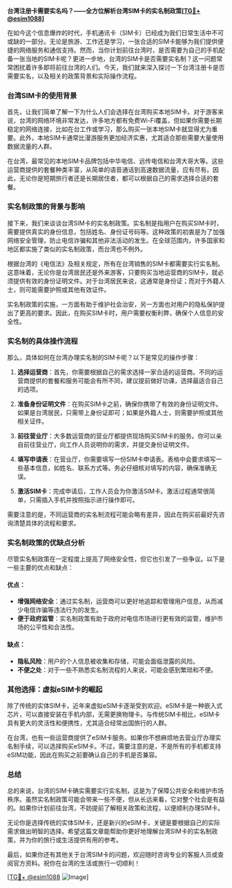 **台湾注册卡需要实名吗？——全方位解析台湾SIM卡的实名制政策[[TG💪+ @esim1088](https://t.me/s/esim1088)]**

在如今这个信息爆炸的时代，手机通讯卡（SIM卡）已经成为我们日常生活中不可或缺的一部分。无论是旅游、工作还是学习，一张合适的SIM卡能够为我们提供便捷的网络服务和通信支持。然而，当你计划前往台湾时，是否需要为自己的手机配备一张当地的SIM卡呢？更进一步地，台湾的SIM卡是否需要实名制？这一问题常常困扰着许多即将前往台湾的人们。今天，我们就来深入探讨一下台湾注册卡是否需要实名，以及相关的政策背景和实际操作流程。

### 台湾SIM卡的使用背景

首先，让我们简单了解一下为什么人们会选择在台湾购买本地SIM卡。对于游客来说，台湾的网络环境非常发达，许多地方都有免费Wi-Fi覆盖，但如果你需要长期稳定的网络连接，比如在台工作或学习，那么购买一张本地SIM卡就显得尤为重要。此外，本地SIM卡通常比漫游服务更加经济实惠，尤其适合那些需要大量使用数据流量的人群。

在台湾，最常见的本地SIM卡品牌包括中华电信、远传电信和台湾大哥大等。这些运营商提供的套餐种类丰富，从简单的语音通话到高速数据流量，应有尽有。因此，无论你是短期旅行者还是长期居住者，都可以根据自己的需求选择合适的套餐。

### 实名制政策的背景与影响

接下来，我们来谈谈台湾SIM卡的实名制政策。实名制是指用户在购买SIM卡时，需要提供真实的身份信息，包括姓名、身份证号码等。这种政策的初衷是为了加强网络安全管理，防止电信诈骗和其他非法活动的发生。在全球范围内，许多国家和地区都实施了类似的实名制政策，而台湾也不例外。

根据台湾的《电信法》及相关规定，所有在台湾销售的SIM卡都需要实行实名制。这意味着，无论你是台湾居民还是外来游客，只要购买当地运营商的SIM卡，就必须提供有效的身份证明文件。对于台湾居民来说，这通常是身份证；而对于外籍人士，则可能需要护照或其他有效证件。

实名制政策的实施，一方面有助于维护社会治安，另一方面也对用户的隐私保护提出了更高的要求。因此，在购买SIM卡时，用户需要权衡利弊，确保个人信息的安全性。

### 实名制的具体操作流程

那么，具体如何在台湾办理实名制的SIM卡呢？以下是常见的操作步骤：

1. **选择运营商**：首先，你需要根据自己的需求选择一家合适的运营商。不同的运营商提供的套餐和服务可能会有所不同，建议提前做好功课，选择最适合自己的选项。

2. **准备身份证明文件**：在购买SIM卡之前，确保你携带了有效的身份证明文件。如果是台湾居民，只需带上身份证即可；如果是外籍人士，则需要护照或其他相关证件。

3. **前往营业厅**：大多数运营商的营业厅都提供现场购买SIM卡的服务。你可以亲自前往营业厅，向工作人员说明你的需求，并提交身份证明文件。

4. **填写申请表**：在营业厅，你需要填写一份SIM卡申请表。表格中会要求填写一些基本信息，如姓名、联系方式等。务必仔细核对填写的内容，确保准确无误。

5. **激活SIM卡**：完成申请后，工作人员会为你激活SIM卡。激活过程通常很简单，只需插入手机并按照指示进行操作即可。

需要注意的是，不同运营商的实名制流程可能会略有差异，因此在购买前最好先咨询清楚具体的流程和要求。

### 实名制政策的优缺点分析

尽管实名制政策在一定程度上提高了网络安全性，但它也引发了一些争议。以下是一些主要的优点和缺点：

#### 优点：
- **增强网络安全**：通过实名制，运营商可以更好地追踪和管理用户信息，从而减少电信诈骗等违法行为的发生。
- **便于政府监管**：实名制政策有助于政府对电信市场进行更有效的监管，维护市场的公平性和合法性。

#### 缺点：
- **隐私风险**：用户的个人信息被收集和存储，可能会面临泄露的风险。
- **不便之处**：对于一些不熟悉实名制流程的人来说，可能会感到繁琐和不便。

### 其他选择：虚拟eSIM卡的崛起

除了传统的实体SIM卡，近年来虚拟eSIM卡逐渐受到欢迎。eSIM卡是一种嵌入式芯片，可以直接安装在手机内部，无需更换物理卡。与传统SIM卡相比，eSIM卡具有更大的灵活性和便携性，尤其适合经常出国旅行的人群。

在台湾，也有一些运营商提供了eSIM卡服务。如果你不想麻烦地去营业厅办理实名制手续，可以选择购买eSIM卡。不过，需要注意的是，不是所有的手机都支持eSIM功能，因此在购买之前要确认自己的手机是否兼容。

### 总结

总的来说，台湾的SIM卡确实需要实行实名制，这是为了保障公共安全和维护市场秩序。虽然实名制政策可能会带来一些不便，但从长远来看，它对整个社会是有益的。如果你计划前往台湾，不妨提前了解相关政策和流程，以便顺利办理SIM卡。

无论你是选择传统的实体SIM卡，还是新兴的eSIM卡，关键是要根据自己的实际需求做出明智的选择。希望这篇文章能帮助你更好地理解台湾SIM卡的实名制政策，并为你的旅行或生活提供有用的参考。

最后，如果你还有其他关于台湾SIM卡的问题，欢迎随时咨询专业的客服人员或查阅官方资料。祝你在台湾的生活或旅行一切顺利！

[[TG💪+ @esim1088](https://t.me/s/esim1088) ![Image](https://i.postimg.cc/4NQfJmqS/Snipaste-2025-05-13-00-14-12.png)]